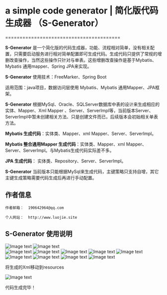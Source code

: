 # a simple code generator | 简化版代码生成器 （S-Generator）
========================================

**S-Generator** 是一个简化版的代码生成器，功能、流程相对简单，没有相关配置，只需要启动服务进行相对简单配置即可生成代码。生成代码只提供了常规的增删改查操作，当然这些操作只针对与单表。这些增删改查操作是基于Mybatis、Mybatis 通用mapper、Spring JPA来实现。

**S-Generator** 使用技术：FreeMarker、Spring Boot

适用范围：java项目，数据访问层使用 Mybatis、Mybatis 通用Mapper、JPA框架。

**S-Generator** 根据MySql、Oracle、SQLServer数据库中表的设计来生成相应的实体、Mapper、Xml Mapper 、Server、ServerImpl等，当前版本Server、ServerImpl中暂未创建相关方法、只是创建文件而已，后续版本会初始相关单表方法。

**Mybatis 生成代码**：实体类、Mapper、xml Mapper、Server、ServerImpl。

**Mybatis 整合通用Mapper 生成代码**：实体类、Mapper、xml Mapper、Server、ServerImpl。与Mybatis生成代码实际差不多。

**JPA 生成代码**： 实体类、Repository、Server、ServerImpl。

**S-Generator** 当前版本只能根据MySql来生成代码，主键策略只支持自增，其它主键生成策略需要代码生成后再进行手动配置。

    
## 作者信息
    
    作者邮箱：  190642964@qq.com
    
    个人网站：  http://www.luojie.site
    
## S-Generator 使用说明
    
![Image text](https://raw.githubusercontent.com/lj5635906/generator/master/explain/1.png)
![Image text](https://raw.githubusercontent.com/lj5635906/generator/master/explain/2.png)   
![Image text](https://raw.githubusercontent.com/lj5635906/generator/master/explain/3.png)
![Image text](https://raw.githubusercontent.com/lj5635906/generator/master/explain/4.png)
![Image text](https://raw.githubusercontent.com/lj5635906/generator/master/explain/5.png)
![Image text](https://raw.githubusercontent.com/lj5635906/generator/master/explain/6.png)
![Image text](https://raw.githubusercontent.com/lj5635906/generator/master/explain/7.png)
![Image text](https://raw.githubusercontent.com/lj5635906/generator/master/explain/8.png)
![Image text](https://raw.githubusercontent.com/lj5635906/generator/master/explain/9.png)
![Image text](https://raw.githubusercontent.com/lj5635906/generator/master/explain/10.png)
![Image text](https://raw.githubusercontent.com/lj5635906/generator/master/explain/11.png)

将生成的Xml移动到resources

![Image text](https://raw.githubusercontent.com/lj5635906/generator/master/explain/12.png)

代码生成完毕！
